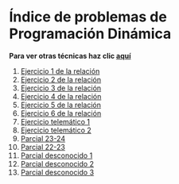 # Índice de problemas de Programación Dinámica
**Para ver otras técnicas haz clic [aquí](../README.md)**

1. [Ejercicio 1 de la relación](./relacion1.md)
2. [Ejercicio 2 de la relación](./relacion2.md)
3. [Ejercicio 3 de la relación](./relacion3.md)
4. [Ejercicio 4 de la relación]()
5. [Ejercicio 5 de la relación]()
6. [Ejercicio 6 de la relación](./relacion6.md)
7. [Ejercicio telemático 1](./tele1.md)
8. [Ejercicio telemático 2](./tele2.md)
7. [Parcial 23-24](./parcial1.md)
8. [Parcial 22-23](./parcial2.md)
9. [Parcial desconocido 1](./parcial3.md)
10. [Parcial desconocido 2](./parcial4.md)
11. [Parcial desconocido 3](./parcial5.md)
